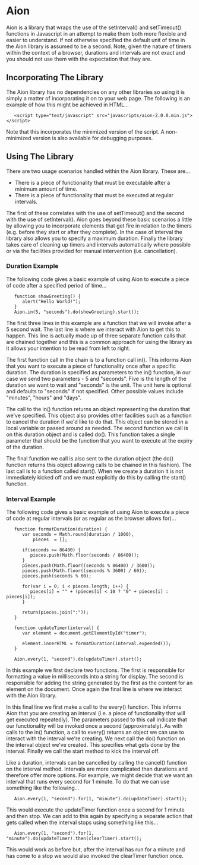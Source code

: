 # Aion
Aion is a library that wraps the use of the setInterval() and setTimeout()
functions in Javascript in an attempt to make them both more flexible and easier
to understand. If not otherwise specified the default unit of time in the Aion
library is assumed to be a second. Note, given the nature of timers within the
context of a browser, durations and intervals are not exact and you should not
use them with the expectation that they are.

## Incorporating The Library
The Aion library has no dependencies on any other libraries so using it is
simply a matter of incorporating it on to your web page. The following is an
example of how this might be achieved in HTML...

```
   <script type="text/javascript" src="javascripts/aion-2.0.0.min.js"></script>
```

Note that this incorporates the minimized version of the script. A non-minimized
version is also available for debugging purposes.

## Using The Library
There are two usage scenarios handled within the Aion library. These are...

* There is a piece of functionality that must be executable after a minimum
  amount of time.
* There is a piece of functionality that must be executed at regular intervals.

The first of these correlates with the use of setTimeout() and the second with
the use of setInterval(). Aion goes beyond these basic scenarios a little by
allowing you to incorporate elements that get fire in relation to the timers
(e.g. before they start or after they complete). In the case of Interval the
library also allows you to specify a maximum duration. Finally the library takes
care of cleaning up timers and intervals automatically where possible or via
the facilities provided for manual intervention (i.e. cancellation).

### Duration Example
The following code gives a basic example of using Aion to execute a piece of
code after a specified period of time...

```
   function showGreeting() {
      alert("Hello World!");
   }
   Aion.in(5, "seconds").do(showGreeting).start();
```

The first three lines in this example are a function that we will invoke after
a 5 second wait. The last line is where we interact with Aion to get this to
happen. This line is actually made up of three separate function calls that are
chained together and this is a common approach for using the library as it
allows your intention to be read from left to right.

The first function call in the chain is to a function call in(). This informs
Aion that you want to execute a piece of functionality once after a specific
duration. The duration is specified as parameters to the in() function, in our
case we send two parameters - 5 and "seconds". Five is the length of the duration
we want to wait and "seconds" is the unit. The unit here is optional and defaults
to "seconds" if not specified. Other possible values include "minutes", "hours"
and "days".

The call to the in() function returns an object representing the duration that
we've specified. This object also provides other facilities such as a function
to cancel the duration if we'd like to do that. This object can be stored in a
local variable or passed around as needed. The second function we call is on this
duration object and is called do(). This function takes a single parameter that
should be the function that you want to execute at the expiry of the duration.

The final function we call is also sent to the duration object (the do() function
returns this object allowing calls to be chained in this fashion). The last call
is to a function called start(). When we create a duration it is not immediately
kicked off and we must explicitly do this by calling the start() function.

### Interval Example
The following code gives a basic example of using Aion to execute a piece of
code at regular intervals (or as regular as the browser allows for)...

```
   function formatDuration(duration) {
      var seconds = Math.round(duration / 1000),
          pieces  = [];

      if(seconds >= 86400) {
         pieces.push(Math.floor(seconds / 86400));
      }
      pieces.push(Math.floor((seconds % 86400) / 3600));
      pieces.push(Math.floor((seconds % 3600) / 60));
      pieces.push(seconds % 60);

      for(var i = 0; i < pieces.length; i++) {
         pieces[i] = "" + (pieces[i] < 10 ? "0" + pieces[i] : pieces[i]);
      }

      return(pieces.join(":"));
   }

   function updateTimer(interval) {
      var element = document.getElementById("timer");

      element.innerHTML = formatDuration(interval.expended());
   }

   Aion.every(1, "second").do(updateTimer).start();
```

In this example we first declare two functions. The first is responsible for
formatting a value in milliseconds into a string for display. The second is
responsible for adding the string generated by the first as the content for an
element on the document. Once again the final line is where we interact with the
Aion library.

In this final line we first make a call to the every() function. This informs
Aion that you are creating an interval (i.e. a piece of functionality that will
get executed repeatedly). The parameters passed to this call indicate that our
functionality will be invoked once a second (approximately). As with calls to
the in() function, a call to every() returns an object we can use to interact
with the interval we're creating. We next call the do() function on the interval
object we've created. This specifies what gets done by the interval. Finally we
call the start method to kick the interval off.

Like a duration, intervals can be cancelled by calling the cancel() function on
the interval method. Intervals are more complicated than durations and therefore
offer more options. For example, we might decide that we want an interval that
runs every second for 1 minute. To do that we can use something like the
following...

```
   Aion.every(1, "second").for(1, "minute").do(updateTimer).start();
```

This would execute the updateTimer function once a second for 1 minute and then
stop. We can add to this again by specifying a separate action that gets called
when the interval stops using something like this...

```
   Aion.every(1, "second").for(1, "minute").do(updateTimer).then(clearTimer).start();
```

This would work as before but, after the interval has run for a minute and has
come to a stop we would also invoked the clearTimer function once.
